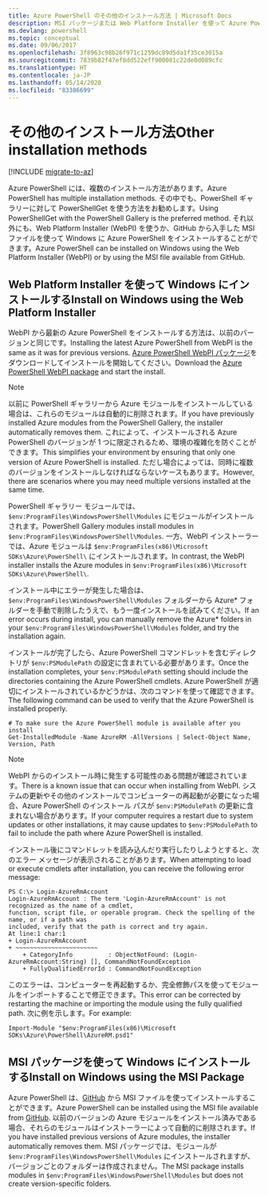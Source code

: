```yaml
---
title: Azure PowerShell のその他のインストール方法 | Microsoft Docs
description: MSI パッケージまたは Web Platform Installer を使って Azure PowerShell をインストールする方法について説明します。
ms.devlang: powershell
ms.topic: conceptual
ms.date: 09/06/2017
ms.openlocfilehash: 3f8963c98b26f971c1259dc89d5da1f35ce3015a
ms.sourcegitcommit: 7839b82f47ef8dd522eff900081c22de0d089cfc
ms.translationtype: HT
ms.contentlocale: ja-JP
ms.lasthandoff: 05/14/2020
ms.locfileid: "83386699"
---
```

# <a name="other-installation-methods"></a><span data-ttu-id="af223-103">その他のインストール方法</span><span class="sxs-lookup"><span data-stu-id="af223-103">Other installation methods</span></span>

[!INCLUDE [migrate-to-az](../includes/migrate-to-az.md)]

<span data-ttu-id="af223-104">Azure PowerShell には、複数のインストール方法があります。</span><span class="sxs-lookup"><span data-stu-id="af223-104">Azure PowerShell has multiple installation methods.</span></span> <span data-ttu-id="af223-105">その中でも、PowerShell ギャラリーに対して PowerShellGet を使う方法をお勧めします。</span><span class="sxs-lookup"><span data-stu-id="af223-105">Using PowerShellGet with the PowerShell Gallery is the preferred method.</span></span> <span data-ttu-id="af223-106">それ以外にも、Web Platform Installer (WebPI) を使うか、GitHub から入手した MSI ファイルを使って Windows に Azure PowerShell をインストールすることができます。</span><span class="sxs-lookup"><span data-stu-id="af223-106">Azure PowerShell can be installed on Windows using the Web Platform Installer (WebPI) or by using the MSI file available from GitHub.</span></span>

## <a name="install-on-windows-using-the-web-platform-installer"></a><span data-ttu-id="af223-107">Web Platform Installer を使って Windows にインストールする</span><span class="sxs-lookup"><span data-stu-id="af223-107">Install on Windows using the Web Platform Installer</span></span>

<span data-ttu-id="af223-108">WebPI から最新の Azure PowerShell をインストールする方法は、以前のバージョンと同じです。</span><span class="sxs-lookup"><span data-stu-id="af223-108">Installing the latest Azure PowerShell from WebPI is the same as it was for previous versions.</span></span>
<span data-ttu-id="af223-109">[Azure PowerShell WebPI パッケージ](https://aka.ms/webpi-azps)をダウンロードしてインストールを開始してください。</span><span class="sxs-lookup"><span data-stu-id="af223-109">Download the [Azure PowerShell WebPI package](https://aka.ms/webpi-azps) and start the install.</span></span>

> [!NOTE]
> <span data-ttu-id="af223-110">以前に PowerShell ギャラリーから Azure モジュールをインストールしている場合は、これらのモジュールは自動的に削除されます。</span><span class="sxs-lookup"><span data-stu-id="af223-110">If you have previously installed Azure modules from the PowerShell Gallery, the installer automatically removes them.</span></span> <span data-ttu-id="af223-111">これによって、インストールされる Azure PowerShell のバージョンが 1 つに限定されるため、環境の複雑化を防ぐことができます。</span><span class="sxs-lookup"><span data-stu-id="af223-111">This simplifies your environment by ensuring that only one version of Azure PowerShell is installed.</span></span> <span data-ttu-id="af223-112">ただし場合によっては、同時に複数のバージョンをインストールしなければならないケースもあります。</span><span class="sxs-lookup"><span data-stu-id="af223-112">However, there are scenarios where you may need multiple versions installed at the same time.</span></span>
>
> <span data-ttu-id="af223-113">PowerShell ギャラリー モジュールでは、`$env:ProgramFiles\WindowsPowerShell\Modules` にモジュールがインストールされます。</span><span class="sxs-lookup"><span data-stu-id="af223-113">PowerShell Gallery modules install modules in `$env:ProgramFiles\WindowsPowerShell\Modules`.</span></span> <span data-ttu-id="af223-114">一方、WebPI インストーラーでは、Azure モジュールは `$env:ProgramFiles(x86)\Microsoft SDKs\Azure\PowerShell\` にインストールされます。</span><span class="sxs-lookup"><span data-stu-id="af223-114">In contrast, the WebPI installer installs the Azure modules in `$env:ProgramFiles(x86)\Microsoft SDKs\Azure\PowerShell\`.</span></span>
>
> <span data-ttu-id="af223-115">インストール中にエラーが発生した場合は、`$env:ProgramFiles\WindowsPowerShell\Modules` フォルダーから Azure\* フォルダーを手動で削除したうえで、もう一度インストールを試みてください。</span><span class="sxs-lookup"><span data-stu-id="af223-115">If an error occurs during install, you can manually remove the Azure\* folders in your `$env:ProgramFiles\WindowsPowerShell\Modules` folder, and try the installation again.</span></span>

<span data-ttu-id="af223-116">インストールが完了したら、Azure PowerShell コマンドレットを含むディレクトリが `$env:PSModulePath` の設定に含まれている必要があります。</span><span class="sxs-lookup"><span data-stu-id="af223-116">Once the installation completes, your `$env:PSModulePath` setting should include the directories containing the Azure PowerShell cmdlets.</span></span> <span data-ttu-id="af223-117">Azure PowerShell が適切にインストールされているかどうかは、次のコマンドを使って確認できます。</span><span class="sxs-lookup"><span data-stu-id="af223-117">The following command can be used to verify that the Azure PowerShell is installed properly.</span></span>

```powershell-interactive
# To make sure the Azure PowerShell module is available after you install
Get-InstalledModule -Name AzureRM -AllVersions | Select-Object Name, Version, Path
```

> [!NOTE]
> <span data-ttu-id="af223-118">WebPI からのインストール時に発生する可能性のある問題が確認されています。</span><span class="sxs-lookup"><span data-stu-id="af223-118">There is a known issue that can occur when installing from WebPI.</span></span> <span data-ttu-id="af223-119">システムの更新やその他のインストールでコンピューターの再起動が必要になった場合、Azure PowerShell のインストール パスが `$env:PSModulePath` の更新に含まれない場合があります。</span><span class="sxs-lookup"><span data-stu-id="af223-119">If your computer requires a restart due to system updates or other installations, it may cause updates to `$env:PSModulePath` to fail to include the path where Azure PowerShell is installed.</span></span>

<span data-ttu-id="af223-120">インストール後にコマンドレットを読み込んだり実行したりしようとすると、次のエラー メッセージが表示されることがあります。</span><span class="sxs-lookup"><span data-stu-id="af223-120">When attempting to load or execute cmdlets after installation, you can receive the following error message:</span></span>

```output
PS C:\> Login-AzureRmAccount
Login-AzureRmAccount : The term 'Login-AzureRmAccount' is not recognized as the name of a cmdlet,
function, script file, or operable program. Check the spelling of the name, or if a path was
included, verify that the path is correct and try again.
At line:1 char:1
+ Login-AzureRmAccount
+ ~~~~~~~~~~~~~~~~~~~~~~~
    + CategoryInfo          : ObjectNotFound: (Login-AzureRmAccount:String) [], CommandNotFoundException
    + FullyQualifiedErrorId : CommandNotFoundException
```

<span data-ttu-id="af223-121">このエラーは、コンピューターを再起動するか、完全修飾パスを使ってモジュールをインポートすることで修正できます。</span><span class="sxs-lookup"><span data-stu-id="af223-121">This error can be corrected by restarting the machine or importing the module using the fully qualified path.</span></span> <span data-ttu-id="af223-122">次に例を示します。</span><span class="sxs-lookup"><span data-stu-id="af223-122">For example:</span></span>

```powershell-interactive
Import-Module "$env:ProgramFiles(x86)\Microsoft SDKs\Azure\PowerShell\AzureRM.psd1"
```

## <a name="install-on-windows-using-the-msi-package"></a><span data-ttu-id="af223-123">MSI パッケージを使って Windows にインストールする</span><span class="sxs-lookup"><span data-stu-id="af223-123">Install on Windows using the MSI Package</span></span>

<span data-ttu-id="af223-124">Azure PowerShell は、[GitHub](https://github.com/Azure/azure-powershell/releases/latest) から MSI ファイルを使ってインストールすることができます。</span><span class="sxs-lookup"><span data-stu-id="af223-124">Azure PowerShell can be installed using the MSI file available from [GitHub](https://github.com/Azure/azure-powershell/releases/latest).</span></span> <span data-ttu-id="af223-125">以前のバージョンの Azure モジュールをインストール済みである場合、それらのモジュールはインストーラーによって自動的に削除されます。</span><span class="sxs-lookup"><span data-stu-id="af223-125">If you have installed previous versions of Azure modules, the installer automatically removes them.</span></span> <span data-ttu-id="af223-126">MSI パッケージでは、モジュールが `$env:ProgramFiles\WindowsPowerShell\Modules` にインストールされますが、バージョンごとのフォルダーは作成されません。</span><span class="sxs-lookup"><span data-stu-id="af223-126">The MSI package installs modules in `$env:ProgramFiles\WindowsPowerShell\Modules` but does not create version-specific folders.</span></span>

